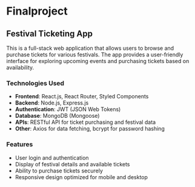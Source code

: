 # Finalproject

## Festival Ticketing App

This is a full-stack web application that allows users to browse and purchase tickets for various festivals. The app provides a user-friendly interface for exploring upcoming events and purchasing tickets based on availability.

### Technologies Used

- **Frontend**: React.js, React Router, Styled Components
- **Backend**: Node.js, Express.js
- **Authentication**: JWT (JSON Web Tokens)
- **Database**: MongoDB (Mongoose)
- **APIs**: RESTful API for ticket purchasing and festival data
- **Other**: Axios for data fetching, bcrypt for password hashing

### Features

- User login and authentication
- Display of festival details and available tickets
- Ability to purchase tickets securely
- Responsive design optimized for mobile and desktop
